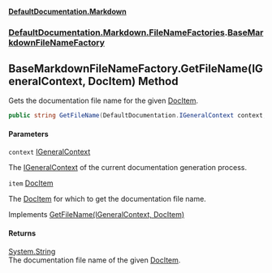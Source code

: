#### [DefaultDocumentation\.Markdown](../../../../index.md 'index')
### [DefaultDocumentation\.Markdown\.FileNameFactories](../../../../index.md#DefaultDocumentation.Markdown.FileNameFactories 'DefaultDocumentation\.Markdown\.FileNameFactories').[BaseMarkdownFileNameFactory](index.md 'DefaultDocumentation\.Markdown\.FileNameFactories\.BaseMarkdownFileNameFactory')

## BaseMarkdownFileNameFactory\.GetFileName\(IGeneralContext, DocItem\) Method

Gets the documentation file name for the given [DocItem](https://github.com/Doraku/DefaultDocumentation/blob/master/documentation/api/DefaultDocumentation/Models/DocItem/index.md 'DefaultDocumentation\.Models\.DocItem')\.

```csharp
public string GetFileName(DefaultDocumentation.IGeneralContext context, DefaultDocumentation.Models.DocItem item);
```
#### Parameters

<a name='DefaultDocumentation.Markdown.FileNameFactories.BaseMarkdownFileNameFactory.GetFileName(DefaultDocumentation.IGeneralContext,DefaultDocumentation.Models.DocItem).context'></a>

`context` [IGeneralContext](https://github.com/Doraku/DefaultDocumentation/blob/master/documentation/api/DefaultDocumentation/IGeneralContext/index.md 'DefaultDocumentation\.IGeneralContext')

The [IGeneralContext](https://github.com/Doraku/DefaultDocumentation/blob/master/documentation/api/DefaultDocumentation/IGeneralContext/index.md 'DefaultDocumentation\.IGeneralContext') of the current documentation generation process\.

<a name='DefaultDocumentation.Markdown.FileNameFactories.BaseMarkdownFileNameFactory.GetFileName(DefaultDocumentation.IGeneralContext,DefaultDocumentation.Models.DocItem).item'></a>

`item` [DocItem](https://github.com/Doraku/DefaultDocumentation/blob/master/documentation/api/DefaultDocumentation/Models/DocItem/index.md 'DefaultDocumentation\.Models\.DocItem')

The [DocItem](https://github.com/Doraku/DefaultDocumentation/blob/master/documentation/api/DefaultDocumentation/Models/DocItem/index.md 'DefaultDocumentation\.Models\.DocItem') for which to get the documentation file name\.

Implements [GetFileName\(IGeneralContext, DocItem\)](https://github.com/Doraku/DefaultDocumentation/blob/master/documentation/api/DefaultDocumentation/Api/IFileNameFactory/GetFileName(IGeneralContext,DocItem).md 'DefaultDocumentation\.Api\.IFileNameFactory\.GetFileName\(DefaultDocumentation\.IGeneralContext,DefaultDocumentation\.Models\.DocItem\)')

#### Returns
[System\.String](https://docs.microsoft.com/en-us/dotnet/api/System.String 'System\.String')  
The documentation file name of the given [DocItem](https://github.com/Doraku/DefaultDocumentation/blob/master/documentation/api/DefaultDocumentation/Models/DocItem/index.md 'DefaultDocumentation\.Models\.DocItem')\.